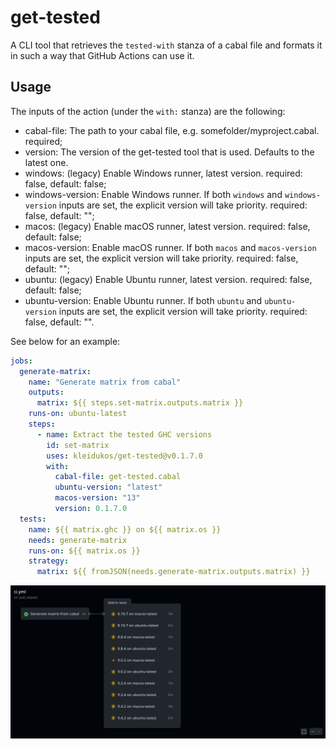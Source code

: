 # get-tested

A CLI tool that retrieves the `tested-with` stanza of a cabal file and formats it in such a way that GitHub Actions can use it.

## Usage

The inputs of the action (under the `with:` stanza) are the following:

*  cabal-file:
   The path to your cabal file, e.g. somefolder/myproject.cabal. required;
*  version:
   The version of the get-tested tool that is used.
   Defaults to the latest one.
*  windows: (legacy) Enable Windows runner, latest version. required: false, default: false;
*  windows-version: Enable Windows runner. If both `windows` and `windows-version` inputs are set, the explicit version will take priority. required: false, default: "";
*  macos: (legacy) Enable macOS runner, latest version. required: false, default: false;
*  macos-version: Enable macOS runner.  If both `macos` and `macos-version` inputs are set, the explicit version will take priority. required: false, default: "";
*  ubuntu: (legacy) Enable Ubuntu runner, latest version. required: false, default: false;
*  ubuntu-version: Enable Ubuntu runner.  If both `ubuntu` and `ubuntu-version` inputs are set, the explicit version will take priority. required: false, default: "".

See below for an example:

```yaml
jobs:
  generate-matrix:
    name: "Generate matrix from cabal"
    outputs:
      matrix: ${{ steps.set-matrix.outputs.matrix }}
    runs-on: ubuntu-latest
    steps:
      - name: Extract the tested GHC versions
        id: set-matrix
        uses: kleidukos/get-tested@v0.1.7.0
        with:
          cabal-file: get-tested.cabal
          ubuntu-version: "latest"
          macos-version: "13"
          version: 0.1.7.0
  tests:
    name: ${{ matrix.ghc }} on ${{ matrix.os }}
    needs: generate-matrix
    runs-on: ${{ matrix.os }}
    strategy:
      matrix: ${{ fromJSON(needs.generate-matrix.outputs.matrix) }}
```

![](./showcase.png)
